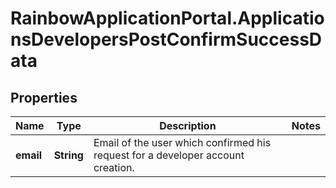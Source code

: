 # RainbowApplicationPortal.ApplicationsDevelopersPostConfirmSuccessData

## Properties

Name | Type | Description | Notes
------------ | ------------- | ------------- | -------------
**email** | **String** | Email of the user which confirmed his request for a developer account creation. | 


